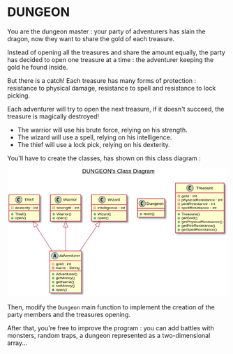 # DUNGEON

You are the dungeon master : your party of adventurers has slain the dragon, now they want to share the gold of each treasure.

Instead of opening all the treasures and share the amount equally, the party has decided to open one treasure at a time : the adventurer keeping the gold he found inside.

But there is a catch! Each treasure has many forms of protection : resistance to physical damage, resistance to spell and resistance to lock picking.

Each adventurer will try to open the next treasure, if it doesn't succeed, the treasure is magically destroyed!

* The warrior will use his brute force, relying on his strength.
* The wizard will use a spell, relying on his intelligence.
* The thief will use a lock pick, relying on his dexterity.

You'll have to create the classes, has shown on this class diagram :

![Dungeon's Class Diagram](dungeon_diagram.png)

Then, modify the `Dungeon` main function to implement the creation of the party members and the treasures opening.

After that, you're free to improve the program : you can add battles with monsters, random traps, a dungeon represented as a two-dimensional array...